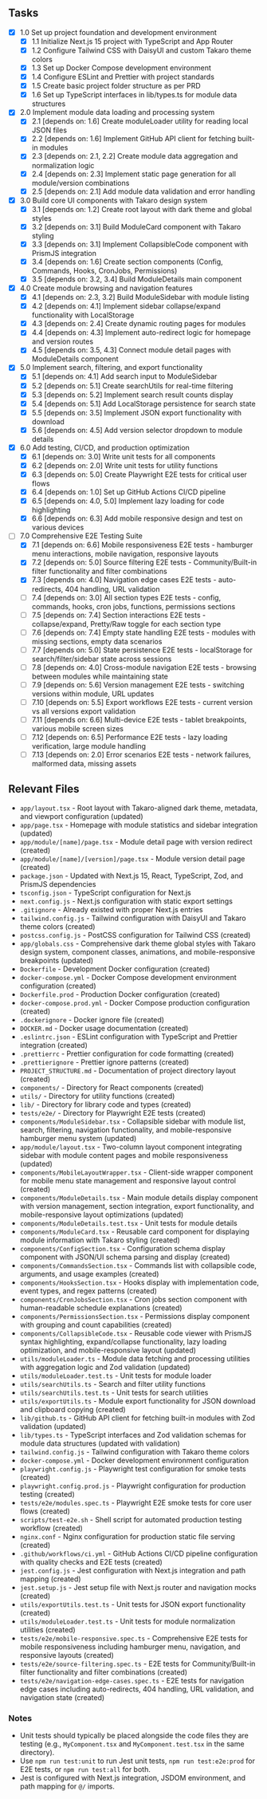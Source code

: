 ## Tasks

- [x] 1.0 Set up project foundation and development environment
  - [x] 1.1 Initialize Next.js 15 project with TypeScript and App Router
  - [x] 1.2 Configure Tailwind CSS with DaisyUI and custom Takaro theme colors
  - [x] 1.3 Set up Docker Compose development environment
  - [x] 1.4 Configure ESLint and Prettier with project standards
  - [x] 1.5 Create basic project folder structure as per PRD
  - [x] 1.6 Set up TypeScript interfaces in lib/types.ts for module data structures

- [x] 2.0 Implement module data loading and processing system
  - [x] 2.1 [depends on: 1.6] Create moduleLoader utility for reading local JSON files
  - [x] 2.2 [depends on: 1.6] Implement GitHub API client for fetching built-in modules
  - [x] 2.3 [depends on: 2.1, 2.2] Create module data aggregation and normalization logic
  - [x] 2.4 [depends on: 2.3] Implement static page generation for all module/version combinations
  - [x] 2.5 [depends on: 2.1] Add module data validation and error handling

- [x] 3.0 Build core UI components with Takaro design system
  - [x] 3.1 [depends on: 1.2] Create root layout with dark theme and global styles
  - [x] 3.2 [depends on: 3.1] Build ModuleCard component with Takaro styling
  - [x] 3.3 [depends on: 3.1] Implement CollapsibleCode component with PrismJS integration
  - [x] 3.4 [depends on: 1.6] Create section components (Config, Commands, Hooks, CronJobs, Permissions)
  - [x] 3.5 [depends on: 3.2, 3.4] Build ModuleDetails main component

- [x] 4.0 Create module browsing and navigation features
  - [x] 4.1 [depends on: 2.3, 3.2] Build ModuleSidebar with module listing
  - [x] 4.2 [depends on: 4.1] Implement sidebar collapse/expand functionality with LocalStorage
  - [x] 4.3 [depends on: 2.4] Create dynamic routing pages for modules
  - [x] 4.4 [depends on: 4.3] Implement auto-redirect logic for homepage and version routes
  - [x] 4.5 [depends on: 3.5, 4.3] Connect module detail pages with ModuleDetails component

- [x] 5.0 Implement search, filtering, and export functionality
  - [x] 5.1 [depends on: 4.1] Add search input to ModuleSidebar
  - [x] 5.2 [depends on: 5.1] Create searchUtils for real-time filtering
  - [x] 5.3 [depends on: 5.2] Implement search result counts display
  - [x] 5.4 [depends on: 5.1] Add LocalStorage persistence for search state
  - [x] 5.5 [depends on: 3.5] Implement JSON export functionality with download
  - [x] 5.6 [depends on: 4.5] Add version selector dropdown to module details

- [x] 6.0 Add testing, CI/CD, and production optimization
  - [x] 6.1 [depends on: 3.0] Write unit tests for all components
  - [x] 6.2 [depends on: 2.0] Write unit tests for utility functions
  - [x] 6.3 [depends on: 5.0] Create Playwright E2E tests for critical user flows
  - [x] 6.4 [depends on: 1.0] Set up GitHub Actions CI/CD pipeline
  - [x] 6.5 [depends on: 4.0, 5.0] Implement lazy loading for code highlighting
  - [x] 6.6 [depends on: 6.3] Add mobile responsive design and test on various devices

- [ ] 7.0 Comprehensive E2E Testing Suite
  - [x] 7.1 [depends on: 6.6] Mobile responsiveness E2E tests - hamburger menu interactions, mobile navigation, responsive layouts
  - [x] 7.2 [depends on: 5.0] Source filtering E2E tests - Community/Built-in filter functionality and filter combinations
  - [x] 7.3 [depends on: 4.0] Navigation edge cases E2E tests - auto-redirects, 404 handling, URL validation
  - [ ] 7.4 [depends on: 3.0] All section types E2E tests - config, commands, hooks, cron jobs, functions, permissions sections
  - [ ] 7.5 [depends on: 7.4] Section interactions E2E tests - collapse/expand, Pretty/Raw toggle for each section type
  - [ ] 7.6 [depends on: 7.4] Empty state handling E2E tests - modules with missing sections, empty data scenarios
  - [ ] 7.7 [depends on: 5.0] State persistence E2E tests - localStorage for search/filter/sidebar state across sessions
  - [ ] 7.8 [depends on: 4.0] Cross-module navigation E2E tests - browsing between modules while maintaining state
  - [ ] 7.9 [depends on: 5.6] Version management E2E tests - switching versions within module, URL updates
  - [ ] 7.10 [depends on: 5.5] Export workflows E2E tests - current version vs all versions export validation
  - [ ] 7.11 [depends on: 6.6] Multi-device E2E tests - tablet breakpoints, various mobile screen sizes
  - [ ] 7.12 [depends on: 6.5] Performance E2E tests - lazy loading verification, large module handling
  - [ ] 7.13 [depends on: 2.0] Error scenarios E2E tests - network failures, malformed data, missing assets

## Relevant Files

- `app/layout.tsx` - Root layout with Takaro-aligned dark theme, metadata, and viewport configuration (updated)
- `app/page.tsx` - Homepage with module statistics and sidebar integration (updated)
- `app/module/[name]/page.tsx` - Module detail page with version redirect (created)
- `app/module/[name]/[version]/page.tsx` - Module version detail page (created)
- `package.json` - Updated with Next.js 15, React, TypeScript, Zod, and PrismJS dependencies
- `tsconfig.json` - TypeScript configuration for Next.js
- `next.config.js` - Next.js configuration with static export settings
- `.gitignore` - Already existed with proper Next.js entries
- `tailwind.config.js` - Tailwind configuration with DaisyUI and Takaro theme colors (created)
- `postcss.config.js` - PostCSS configuration for Tailwind CSS (created)
- `app/globals.css` - Comprehensive dark theme global styles with Takaro design system, component classes, animations, and mobile-responsive breakpoints (updated)
- `Dockerfile` - Development Docker configuration (created)
- `docker-compose.yml` - Docker Compose development environment configuration (created)
- `Dockerfile.prod` - Production Docker configuration (created)
- `docker-compose.prod.yml` - Docker Compose production configuration (created)
- `.dockerignore` - Docker ignore file (created)
- `DOCKER.md` - Docker usage documentation (created)
- `.eslintrc.json` - ESLint configuration with TypeScript and Prettier integration (created)
- `.prettierrc` - Prettier configuration for code formatting (created)
- `.prettierignore` - Prettier ignore patterns (created)
- `PROJECT_STRUCTURE.md` - Documentation of project directory layout (created)
- `components/` - Directory for React components (created)
- `utils/` - Directory for utility functions (created)
- `lib/` - Directory for library code and types (created)
- `tests/e2e/` - Directory for Playwright E2E tests (created)
- `components/ModuleSidebar.tsx` - Collapsible sidebar with module list, search, filtering, navigation functionality, and mobile-responsive hamburger menu system (updated)
- `app/module/layout.tsx` - Two-column layout component integrating sidebar with module content pages and mobile responsiveness (updated)
- `components/MobileLayoutWrapper.tsx` - Client-side wrapper component for mobile menu state management and responsive layout control (created)
- `components/ModuleDetails.tsx` - Main module details display component with version management, section integration, export functionality, and mobile-responsive layout optimizations (updated)
- `components/ModuleDetails.test.tsx` - Unit tests for module details
- `components/ModuleCard.tsx` - Reusable card component for displaying module information with Takaro styling (created)
- `components/ConfigSection.tsx` - Configuration schema display component with JSON/UI schema parsing and display (created)
- `components/CommandsSection.tsx` - Commands list with collapsible code, arguments, and usage examples (created)
- `components/HooksSection.tsx` - Hooks display with implementation code, event types, and regex patterns (created)
- `components/CronJobsSection.tsx` - Cron jobs section component with human-readable schedule explanations (created)
- `components/PermissionsSection.tsx` - Permissions display component with grouping and count capabilities (created)
- `components/CollapsibleCode.tsx` - Reusable code viewer with PrismJS syntax highlighting, expand/collapse functionality, lazy loading optimization, and mobile-responsive layout (updated)
- `utils/moduleLoader.ts` - Module data fetching and processing utilities with aggregation logic and Zod validation (updated)
- `utils/moduleLoader.test.ts` - Unit tests for module loader
- `utils/searchUtils.ts` - Search and filter utility functions
- `utils/searchUtils.test.ts` - Unit tests for search utilities
- `utils/exportUtils.ts` - Module export functionality for JSON download and clipboard copying (created)
- `lib/github.ts` - GitHub API client for fetching built-in modules with Zod validation (updated)
- `lib/types.ts` - TypeScript interfaces and Zod validation schemas for module data structures (updated with validation)
- `tailwind.config.js` - Tailwind configuration with Takaro theme colors
- `docker-compose.yml` - Docker development environment configuration
- `playwright.config.js` - Playwright test configuration for smoke tests (created)
- `playwright.config.prod.js` - Playwright configuration for production testing (created)
- `tests/e2e/modules.spec.ts` - Playwright E2E smoke tests for core user flows (created)
- `scripts/test-e2e.sh` - Shell script for automated production testing workflow (created)
- `nginx.conf` - Nginx configuration for production static file serving (created)
- `.github/workflows/ci.yml` - GitHub Actions CI/CD pipeline configuration with quality checks and E2E tests (created)
- `jest.config.js` - Jest configuration with Next.js integration and path mapping (created)
- `jest.setup.js` - Jest setup file with Next.js router and navigation mocks (created)
- `utils/exportUtils.test.ts` - Unit tests for JSON export functionality (created)
- `utils/moduleLoader.test.ts` - Unit tests for module normalization utilities (created)
- `tests/e2e/mobile-responsive.spec.ts` - Comprehensive E2E tests for mobile responsiveness including hamburger menu, navigation, and responsive layouts (created)
- `tests/e2e/source-filtering.spec.ts` - E2E tests for Community/Built-in filter functionality and filter combinations (created)
- `tests/e2e/navigation-edge-cases.spec.ts` - E2E tests for navigation edge cases including auto-redirects, 404 handling, URL validation, and navigation state (created)

### Notes

- Unit tests should typically be placed alongside the code files they are testing (e.g., `MyComponent.tsx` and `MyComponent.test.tsx` in the same directory).
- Use `npm run test:unit` to run Jest unit tests, `npm run test:e2e:prod` for E2E tests, or `npm run test:all` for both.
- Jest is configured with Next.js integration, JSDOM environment, and path mapping for `@/` imports.
